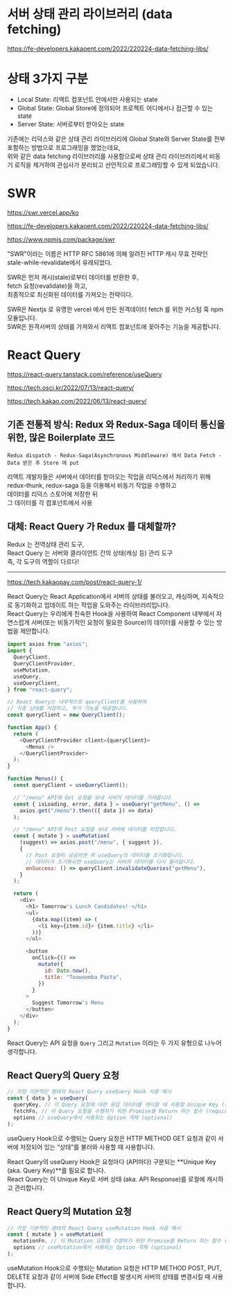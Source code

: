 # 서버 상태 관리 라이브러리 (data fetching)

https://fe-developers.kakaoent.com/2022/220224-data-fetching-libs/

# 상태 3가지 구분

- Local State: 리액트 컴포넌트 안에서만 사용되는 state
- Global State: Global Store에 정의되어 프로젝트 어디에서나 접근할 수 있는 state
- Server State: 서버로부터 받아오는 state

기존에는 리덕스와 같은 상태 관리 라이브러리에 Global State와 Server State를 전부 포함하는 방법으로 프로그래밍을 했었는데요,  
위와 같은 data fetching 라이브러리를 사용함으로써 상태 관리 라이브러리에서 비동기 로직을 제거하여 관심사가 분리되고 선언적으로 프로그래밍할 수 있게 되었습니다.

# SWR

https://swr.vercel.app/ko

https://fe-developers.kakaoent.com/2022/220224-data-fetching-libs/

https://www.npmjs.com/package/swr

"SWR"이라는 이름은 HTTP RFC 5861에 의해 알려진 HTTP 캐시 무효 전략인 stale-while-revalidate에서 유래되었다.

SWR은 먼저 캐시(stale)로부터 데이터를 반환한 후,  
fetch 요청(revalidate)을 하고,  
최종적으로 최신화된 데이터를 가져오는 전략이다.

SWR은 Nextjs 로 유명한 vercel 에서 만든 원격데이터 fetch 를 위한 커스텀 훅 npm 모듈입니다.  
SWR은 원격서버의 상태를 가져와서 리액트 컴포넌트에 꽂아주는 기능을 제공합니다.

# React Query

https://react-query.tanstack.com/reference/useQuery

https://tech.osci.kr/2022/07/13/react-query/

https://tech.kakao.com/2022/06/13/react-query/

## 기존 전통적 방식: Redux 와 Redux-Saga 데이터 통신을 위한, 많은 Boilerplate 코드

`Redux dispatch - Redux-Saga(Asynchronous Middleware) 에서 Data Fetch - Data 받은 후 Store 에 put`

리액트 개발자들은 서버에서 데이터를 받아오는 작업을 리덕스에서 처리하기 위해  
redux-thunk, redux-saga 등을 이용해서 비동기 작업을 수행하고  
데이터를 리덕스 스토어에 저장한 뒤  
그 데이터를 각 컴포넌트에서 사용

## 대체: React Query 가 Redux 를 대체할까?

Redux 는 전역상태 관리 도구,  
React Query 는 서버와 클라이언트 간의 상태(캐싱 등) 관리 도구  
즉, 각 도구의 역할이 다르다!

---

https://tech.kakaopay.com/post/react-query-1/

React Query는 React Application에서 서버의 상태를 불러오고, 캐싱하며, 지속적으로 동기화하고 업데이트 하는 작업을 도와주는 라이브러리입니다.  
React Query는 우리에게 친숙한 Hook을 사용하여 React Component 내부에서 자연스럽게 서버(또는 비동기적인 요청이 필요한 Source)의 데이터를 사용할 수 있는 방법을 제안합니다.

```javascript
import axios from "axios";
import {
  QueryClient,
  QueryClientProvider,
  useMutation,
  useQuery,
  useQueryClient,
} from "react-query";

// React Query는 내부적으로 queryClient를 사용하여
// 각종 상태를 저장하고, 부가 기능을 제공합니다.
const queryClient = new QueryClient();

function App() {
  return (
    <QueryClientProvider client={queryClient}>
      <Menus />
    </QueryClientProvider>
  );
}

function Menus() {
  const queryClient = useQueryClient();

  // "/menu" API에 Get 요청을 보내 서버의 데이터를 가져옵니다.
  const { isLoading, error, data } = useQuery("getMenu", () =>
    axios.get("/menu").then(({ data }) => data)
  );

  // "/menu" API에 Post 요청을 보내 서버에 데이터를 저장합니다.
  const { mutate } = useMutation(
    (suggest) => axios.post("/menu", { suggest }),
    {
      // Post 요청이 성공하면 위 useQuery의 데이터를 초기화합니다.
      // 데이터가 초기화되면 useQuery는 서버의 데이터를 다시 불러옵니다.
      onSuccess: () => queryClient.invalidateQueries("getMenu"),
    }
  );

  return (
    <div>
      <h1> Tomorrow's Lunch Candidates! </h1>
      <ul>
        {data.map((item) => (
          <li key={item.id}> {item.title} </li>
        ))}
      </ul>

      <button
        onClick={() =>
          mutate({
            id: Date.now(),
            title: "Toowoomba Pasta",
          })
        }
      >
        Suggest Tomorrow's Menu
      </button>
    </div>
  );
}
```

React Query는 API 요청을 `Query` 그리고 `Mutation` 이라는 두 가지 유형으로 나누어 생각합니다.

## React Query의 Query 요청

```javascript
// 가장 기본적인 형태의 React Query useQuery Hook 사용 예시
const { data } = useQuery(
  queryKey, // 이 Query 요청에 대한 응답 데이터를 캐시할 때 사용할 Unique Key (required)
  fetchFn, // 이 Query 요청을 수행하기 위한 Promise를 Return 하는 함수 (required)
  options // useQuery에서 사용되는 Option 객체 (optional)
);
```

useQuery Hook으로 수행되는 Query 요청은 HTTP METHOD GET 요청과 같이 서버에 저장되어 있는 “상태”를 불러와 사용할 때 사용합니다.

React Query의 useQuery Hook은 요청마다 (API마다) 구분되는 **Unique Key (aka. Query Key)**를 필요로 합니다.  
React Query는 이 Unique Key로 서버 상태 (aka. API Response)를 로컬에 캐시하고 관리합니다.

## React Query의 Mutation 요청

```javascript
// 가장 기본적인 형태의 React Query useMutation Hook 사용 예시
const { mutate } = useMutation(
  mutationFn, // 이 Mutation 요청을 수행하기 위한 Promise를 Return 하는 함수 (required)
  options // useMutation에서 사용되는 Option 객체 (optional)
);
```

useMutation Hook으로 수행되는 Mutation 요청은 HTTP METHOD POST, PUT, DELETE 요청과 같이 서버에 Side Effect를 발생시켜 서버의 상태를 변경시킬 때 사용합니다.
